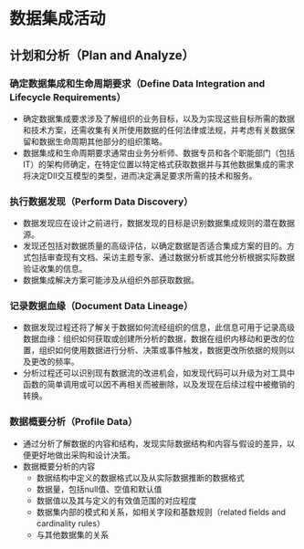 # **数据集成活动**

## 计划和分析（Plan and Analyze）

### 确定数据集成和生命周期要求（Define Data Integration and Lifecycle Requirements）

- 确定数据集成要求涉及了解组织的业务目标，以及为实现这些目标所需的数据和技术方案，还需收集有关所使用数据的任何法律或法规，并考虑有关数据保留和数据生命周期其他部分的组织策略。
- 数据集成和生命周期要求通常由业务分析师、数据专员和各个职能部门（包括IT）的架构师确定，在特定位置以特定格式获取数据并与其他数据集成的需求将决定DII交互模型的类型，进而决定满足要求所需的技术和服务。

### 执行数据发现（Perform Data Discovery）

- 数据发现应在设计之前进行，数据发现的目标是识别数据集成规则的潜在数据源。
- 发现还包括对数据质量的高级评估，以确定数据是否适合集成方案的目的。方式包括审查现有文档、采访主题专家、通过数据分析或其他分析根据实际数据验证收集的信息。
- 数据集成解决方案可能涉及从组织外部获取数据。

### 记录数据血缘（Document Data Lineage）

- 数据发现过程还将了解关于数据如何流经组织的信息，此信息可用于记录高级数据血缘：组织如何获取或创建所分析的数据，数据在组织内移动和更改的位置，组织如何使用数据进行分析、决策或事件触发，数据更改所依据的规则以及更改的频率。
- 分析过程还可以识别现有数据流的改进机会，如发现代码可以升级为对工具中函数的简单调用或可以因不再相关而被删除，以及发现在后续过程中被撤销的转换。

### 数据概要分析（Profile Data）

- 通过分析了解数据的内容和结构，发现实际数据结构和内容与假设的差异，以便更好地做出采购和设计决策。
- 数据概要分析的内容
  - 数据结构中定义的数据格式以及从实际数据推断的数据格式
  - 数据量，包括null值、空值和默认值
  - 数据值以及其与定义的有效值范围的对应程度
  - 数据集内部的模式和关系，如相关字段和基数规则（related fields and cardinality rules）
  - 与其他数据集的关系